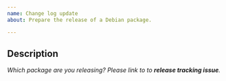 ```yaml
---
name: Change log update
about: Prepare the release of a Debian package.

---
```


## Description

_Which package are you releasing? Please link to to **release tracking issue**._
